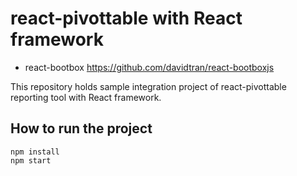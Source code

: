 # react-pivottable with React framework

- react-bootbox https://github.com/davidtran/react-bootboxjs

This repository holds sample integration project of react-pivottable reporting tool with React framework.

## How to run the project

```
npm install
npm start
```
